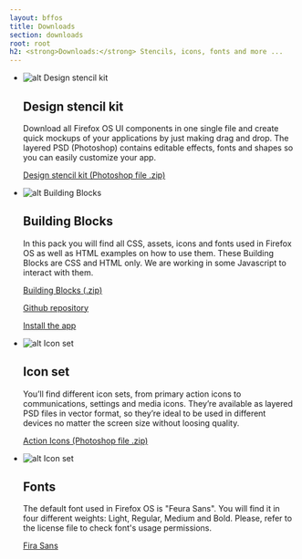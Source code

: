 ```yaml
---
layout: bffos
title: Downloads
section: downloads
root: root
h2: <strong>Downloads:</strong> Stencils, icons, fonts and more ...
---
```


*   ![alt Design stencil kit](../images/downloads/stencils.png) 

    ## Design stencil kit

    Download all Firefox OS UI components in one single file and create quick mockups of your applications by just  making drag and drop. The layered PSD (Photoshop) contains editable effects, fonts and shapes so you can easily customize your app.

    <a onClick="_gaq.push(['_trackEvent', 'link', 'download', 'downloads - stencil kit']);" id="transitions-dl" href="https://mozilla.box.com/s/5ucf52a98q1rd20eu5lm">Design stencil kit (Photoshop file .zip)</a>


*   ![alt Building Blocks](../images/downloads/blocks.png) 

    ## Building Blocks

    In this pack you will find all CSS, assets, icons and fonts used in Firefox OS as well as HTML examples on how to use them. These Building Blocks are CSS and HTML only. We are working in some Javascript to interact with them.

    <a onClick="_gaq.push(['_trackEvent', 'link', 'download', 'downloads - building blocks']);" href="https://github.com/buildingfirefoxos/Building-Blocks/archive/gh-pages.zip">Building Blocks (.zip)</a> 

    <a onClick="_gaq.push(['_trackEvent', 'link', 'github', 'downloads - building blocks']);" class="github" href="https://github.com/buildingfirefoxos/Building-Blocks">Github repository</a> 

    <a onClick="_gaq.push(['_trackEvent', 'link', 'market', 'downloads - building blocks']);" class="market" href="https://marketplace.firefox.com/app/building-blocks">Install the app</a> 

*  ![alt Icon set](../images/downloads/icons.png) 

    ## Icon set

    You’ll find different icon sets, from primary action icons to communications, settings and media icons. They’re available as layered PSD files in vector format, so they’re ideal to be used in different devices no matter the screen size without loosing quality.

    <a onClick="_gaq.push(['_trackEvent', 'link', 'download', 'downloads - action icons blocks']);" href="https://mozilla.box.com/s/jp5lrplbuont96ypm27q">Action Icons (Photoshop file .zip)</a> 

    <!--a onClick="_gaq.push(['_trackEvent', 'link', 'download', 'downloads - settings icons blocks']);" href="https://mozilla.box.com/s/flp11jpmu89c32lasm4u">Settings Icons (Photoshop file .zip)</a--> 

*  ![alt Icon set](../images/downloads/fonts.png) 

    ## Fonts

    The default font used in Firefox OS is "Feura Sans". You will find it in four different weights: Light, Regular, Medium and Bold. Please, refer to the license file to check font's usage permissions.

    <a onClick="_gaq.push(['_trackEvent', 'link', 'github', 'downloads - feura']);" class="github" href="https://github.com/mozilla-b2g/moztt/tree/master/FiraSans-2.001">Fira Sans</a>


